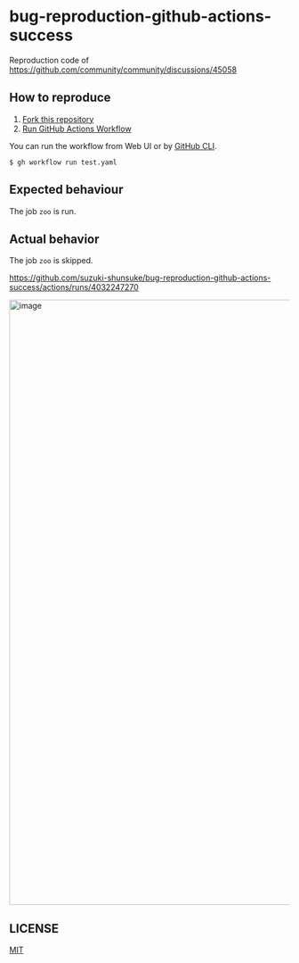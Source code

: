 # bug-reproduction-github-actions-success

Reproduction code of https://github.com/community/community/discussions/45058

## How to reproduce

1. [Fork this repository](https://github.com/suzuki-shunsuke/bug-reproduction-github-actions-success/fork)
1. [Run GitHub Actions Workflow](https://github.com/suzuki-shunsuke/bug-reproduction-github-actions-success/actions/workflows/test.yaml)

You can run the workflow from Web UI or by [GitHub CLI](https://cli.github.com/manual/gh_workflow_run).

```console
$ gh workflow run test.yaml
```

## Expected behaviour

The job `zoo` is run.

## Actual behavior

The job `zoo` is skipped.

https://github.com/suzuki-shunsuke/bug-reproduction-github-actions-success/actions/runs/4032247270

<img width="1085" alt="image" src="https://user-images.githubusercontent.com/13323303/215272328-d2067ef0-415f-4a02-9baa-8b654413f039.png">

## LICENSE

[MIT](LICENSE)
